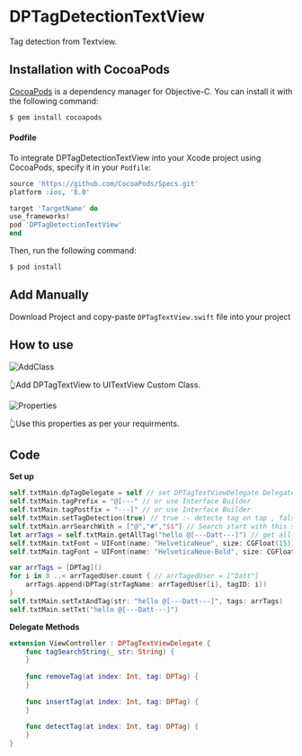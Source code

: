 # DPTagDetectionTextView

Tag detection from Textview.

## Installation with CocoaPods

[CocoaPods](http://cocoapods.org) is a dependency manager for Objective-C. You can install it with the following command:

```bash
$ gem install cocoapods
```
#### Podfile

To integrate DPTagDetectionTextView into your Xcode project using CocoaPods, specify it in your `Podfile`:

```ruby
source 'https://github.com/CocoaPods/Specs.git'
platform :ios, '8.0'

target 'TargetName' do
use_frameworks!
pod 'DPTagDetectionTextView'
end
```

Then, run the following command:

```bash
$ pod install
```


## Add Manually 
  
  Download Project and copy-paste `DPTagTextView.swift` file into your project 


## How to use
![AddClass](https://user-images.githubusercontent.com/19645535/42803028-4d108e06-89c2-11e8-9b4a-8cbd92db385d.png)

👆Add DPTagTextView to UITextView Custom Class.

![Properties](https://user-images.githubusercontent.com/19645535/42803080-775b94f8-89c2-11e8-9535-041adf802675.png)

👆Use this properties as per your requirments.



## Code

**Set up**
```swift
self.txtMain.dpTagDelegate = self // set DPTagTextViewDelegate Delegate 
self.txtMain.tagPrefix = "@[---" // or use Interface Builder
self.txtMain.tagPostfix = "---]" // or use Interface Builder
self.txtMain.setTagDetection(true) // true :- detecte tag on tap , false :- Search Tags using @,#,etc.
self.txtMain.arrSearchWith = ["@","#","$$"] // Search start with this strings.
let arrTags = self.txtMain.getAllTag("hello @[---Datt---]") // get all tags from string.
self.txtMain.txtFont = UIFont(name: "HelveticaNeue", size: CGFloat(15))! // set textview text font family 
self.txtMain.tagFont = UIFont(name: "HelveticaNeue-Bold", size: CGFloat(17.0))! // set textview tag font family 

var arrTags = [DPTag]()
for i in 0 ..< arrTagedUser.count { // arrTagedUser = ["Datt"]
    arrTags.append(DPTag(strTagName: arrTagedUser[i], tagID: i))
}
self.txtMain.setTxtAndTag(str: "hello @[---Datt---]", tags: arrTags)
self.txtMain.setTxt("hello @[---Datt---]")
```

**Delegate Methods**
```swift
extension ViewController : DPTagTextViewDelegate {
    func tagSearchString(_ str: String) {
    }
    
    func removeTag(at index: Int, tag: DPTag) {
    }
    
    func insertTag(at index: Int, tag: DPTag) {
    }
    
    func detectTag(at index: Int, tag: DPTag) {
    }
}
```
